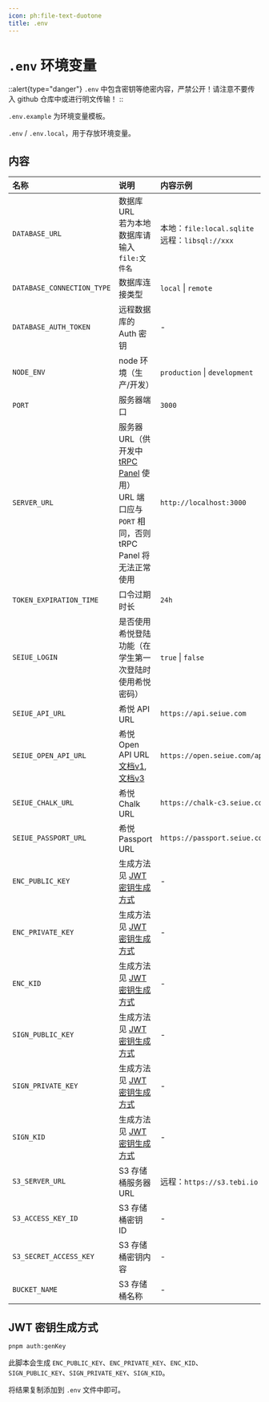 ```yaml
---
icon: ph:file-text-duotone
title: .env
---
```


# `.env` 环境变量

::alert{type="danger"}
`.env` 中包含密钥等绝密内容，严禁公开！请注意不要传入 github 仓库中或进行明文传输！
::

`.env.example` 为环境变量模板。

`.env` / `.env.local`，用于存放环境变量。

## 内容

| 名称                       | 说明                                                                                                                                      | 内容示例                                          |
| :------------------------- | :---------------------------------------------------------------------------------------------------------------------------------------- | :------------------------------------------------ |
| `DATABASE_URL`             | 数据库 URL<br>若为本地数据库请输入 `file:文件名`                                                                                          | 本地：`file:local.sqlite`<br>远程：`libsql://xxx` |
| `DATABASE_CONNECTION_TYPE` | 数据库连接类型                                                                                                                            | `local` \|  `remote`                              |
| `DATABASE_AUTH_TOKEN`      | 远程数据库的 Auth 密钥                                                                                                                    | -                                                 |
| `NODE_ENV`                 | node 环境（生产/开发）                                                                                                                    | `production` \| `development`                     |
| `PORT`                     | 服务器端口                                                                                                                                | `3000`                                            |
| `SERVER_URL`               | 服务器 URL（供开发中 [tRPC Panel](https://github.com/iway1/trpc-panel) 使用）<br>URL 端口应与 `PORT` 相同，否则 tRPC Panel 将无法正常使用 | `http://localhost:3000`                           |
| `TOKEN_EXPIRATION_TIME`    | 口令过期时长                                                                                                                              | `24h`                                             |
| `SEIUE_LOGIN`              | 是否使用希悦登陆功能（在学生第一次登陆时使用希悦密码）                                                                                    | `true` \| `false`                                 |
| `SEIUE_API_URL`            | 希悦 API URL                                                                                                                              | `https://api.seiue.com`                           |
| `SEIUE_OPEN_API_URL`       | 希悦 Open API URL<br>[文档v1](https://open.seiue.com/docs/), [文档v3](https://open.seiue.com/docs/v3/)                                    | `https://open.seiue.com/api`                      |
| `SEIUE_CHALK_URL`          | 希悦 Chalk URL                                                                                                                            | `https://chalk-c3.seiue.com`                      |
| `SEIUE_PASSPORT_URL`       | 希悦 Passport URL                                                                                                                         | `https://passport.seiue.com`                      |
| `ENC_PUBLIC_KEY`           | 生成方法见 [JWT 密钥生成方式](#jwt-密钥生成方式)                                                                                          | -                                                 |
| `ENC_PRIVATE_KEY`          | 生成方法见 [JWT 密钥生成方式](#jwt-密钥生成方式)                                                                                          | -                                                 |
| `ENC_KID`                  | 生成方法见 [JWT 密钥生成方式](#jwt-密钥生成方式)                                                                                          | -                                                 |
| `SIGN_PUBLIC_KEY`          | 生成方法见 [JWT 密钥生成方式](#jwt-密钥生成方式)                                                                                          | -                                                 |
| `SIGN_PRIVATE_KEY`         | 生成方法见 [JWT 密钥生成方式](#jwt-密钥生成方式)                                                                                          | -                                                 |
| `SIGN_KID`                 | 生成方法见 [JWT 密钥生成方式](#jwt-密钥生成方式)                                                                                          | -                                                 |
| `S3_SERVER_URL`            | S3 存储桶服务器 URL                                                                                                                       | 远程：`https://s3.tebi.io`                        |
| `S3_ACCESS_KEY_ID`         | S3 存储桶密钥 ID                                                                                                                          | -                                                 |
| `S3_SECRET_ACCESS_KEY`     | S3 存储桶密钥内容                                                                                                                         | -                                                 |
| `BUCKET_NAME`              | S3 存储桶名称                                                                                                                             | -                                                 |

## JWT 密钥生成方式

```bash
pnpm auth:genKey
```

此脚本会生成 `ENC_PUBLIC_KEY`、`ENC_PRIVATE_KEY`、`ENC_KID`、`SIGN_PUBLIC_KEY`、`SIGN_PRIVATE_KEY`、`SIGN_KID`。

将结果复制添加到 `.env` 文件中即可。
